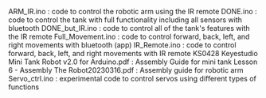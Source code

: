 ARM_IR.ino : code to control the robotic arm using the IR remote 
DONE.ino : code to control the tank with full functionality including all sensors with bluetooth
DONE_but_IR.ino : code to control all of the tank's features with the IR remote
Full_Movement.ino : code to control forward, back, left, and right movements with bluetooth (app) 
IR_Remote.ino : code to control forward, back, left, and right movements with IR remote 
KS0428 Keyestudio Mini Tank Robot v2.0 for Arduino.pdf : Assembly Guide for mini tank 
Lesson 6 - Assembly The Robot20230316.pdf : Assembly guide for robotic arm 
Servo_ctrl.ino : experimental code to control servos using different types of functions 
